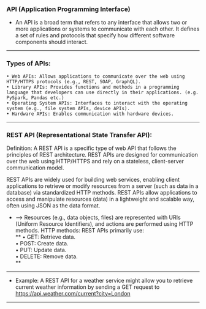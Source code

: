 ### API (Application Programming Interface)
- An API is a broad term that refers to any interface that allows two or more applications or systems to communicate with each other. It defines a set of rules and protocols that specify how different software components should interact.
-----------------------------------------------------------------------------------
### Types of APIs:
	• Web APIs: Allows applications to communicate over the web using HTTP/HTTPS protocols (e.g., REST, SOAP, GraphQL).
	• Library APIs: Provides functions and methods in a programming language that developers can use directly in their applications. (e.g. PySpark, Pandas etc.)
	• Operating System APIs: Interfaces to interact with the operating system (e.g., file system APIs, device APIs).
	• Hardware APIs: Enables communication with hardware devices.
------------------------------------------------------------------------------------------------
### REST API (Representational State Transfer API):
Definition: A REST API is a specific type of web API that follows the principles of REST architecture. REST APIs are designed for communication over the web using HTTP/HTTPS and rely on a stateless, client-server communication model.

REST APIs are widely used for building web services, enabling client applications to retrieve or modify resources from a server (such as data in a database) via standardized HTTP methods. REST APIs allow applications to access and manipulate resources (data) in a lightweight and scalable way, often using JSON as the data format.

- --> Resources (e.g., data objects, files) are represented with URIs (Uniform Resource Identifiers), and actions are performed using HTTP methods.
HTTP methods: REST APIs primarily use:<br>
**	• GET: Retrieve data.<br>
	• POST: Create data.<br>
	• PUT: Update data.<br>
	• DELETE: Remove data.<br>**
------------------------------------------------------------------------------------------------
- Example:
	A REST API for a weather service might allow you to retrieve current weather information by sending a GET request to https://api.weather.com/current?city=London

-----------------------------------------------------------------------------------
